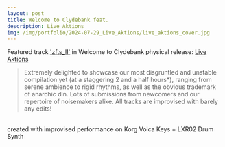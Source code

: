 ```yaml
---
layout: post
title: Welcome to Clydebank feat.
description: Live Aktions
img: /img/portfolio/2024-07-29_Live_Aktions/live_aktions_cover.jpg
---
```


Featured track ['zfts_II'](https://wtc-communications.bandcamp.com/track/zfts-ii) in Welcome to Clydebank physical release: [Live Aktions](https://wtc-communications.bandcamp.com/album/live-aktions)

> Extremely delighted to showcase our most disgruntled and unstable compilation yet (at a staggering 2 and a half hours*), ranging from serene ambience to rigid rhythms, as well as the obvious trademark of anarchic din. Lots of submissions from newcomers and our repertoire of noisemakers alike. All tracks are improvised with barely any edits! 

<div class="img_row">
	<img class="col one" src="{{ site.baseurl }}/img/portfolio/2024-07-29_Live_Aktions/live_aktions_sleeve.jpg" alt="" title="WTC_sleeve"/>
	<img class="col one" src="{{ site.baseurl }}/img/portfolio/2024-07-29_Live_Aktions/live_aktions_cover.jpg" alt="" title="WTC_cover"/>
	<img class="col one" src="{{ site.baseurl }}/img/portfolio/2024-07-29_Live_Aktions/live_aktions_CD.jpg" alt="" title="WTC_CD"/>
<div class="img_row">
	<img class="col one" src="{{ site.baseurl }}/img/portfolio/2024-07-29_Live_Aktions/WTC_banner.jpg" alt="" title="WTC_banner"/>

</div>
<div class="col three caption">
created with improvised performance on Korg Volca Keys + LXR02 Drum Synth
 
